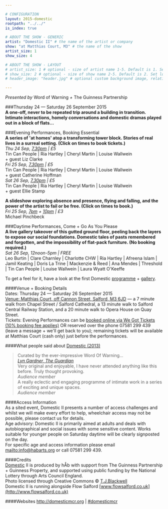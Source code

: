 ```yaml
---

# CONFIGURATION
layout: 2015-domestic
rootpath: "../../"
is_index: true

# ABOUT THE SHOW - GENERIC
artist: "Domestic II" # the name of the artist or company
show: "at Matthias Court, M3" # the name of the show
artist_size: 1
show_size: 4

# ABOUT THE SHOW - LAYOUT
# artist_size: 1 # optional - size of artist name 1-5. Default is 1. Set longer names to lower values
# show_size: 2 # optional - size of show name 2-5. Default is 2. Set longer names to lower values
# header_image: "header.jpg" # optional custom background image, relative to current page

---
```

*Presented by* Word of Warning *+* The Guinness Partnership        
        
###Thursday 24 — Saturday 26 September 2015        
**A one-off, never to be repeated trip around a building in transition. Intimate interactions, homely conversations and domestic dramas played out in a block of flats…**        
         
###Evening Performances, Booking Essential	
**A series of 'at homes' atop a transforming tower block. Stories of real lives in a surreal setting. (Click on times to book tickets.)**         
*Thu 24 Sep, [7.30pm](http://www.wegottickets.com/event/332263) | £5*        
Tin Can People | Ria Hartley | Cheryl Martin | Louise Wallwein<br>+ guest Liz Clarke        
*Fri 25 Sep, [7.30pm](http://www.wegottickets.com/event/332264) | £5*        
Tin Can People | Ria Hartley | Cheryl Martin | Louise Wallwein<br>+ guest Catherine Hoffman        
*Sat 26 Sep, [7.30pm](http://www.wegottickets.com/event/332265) | £5*        
Tin Can People | Ria Hartley | Cheryl Martin | Louise Wallwein<br>+ guest Ellie Stamp        

**A slideshow exploring absence and presence, flying and falling, and the power of the artist to fail or be free. (Click on times to book.)**        
*Fri 25 Sep, [7pm](http://www.wegottickets.com/event/332266) + [10pm](http://www.wegottickets.com/event/332267) | £3*        
Michael Pinchbeck        
       
###Daytime Performances, Come + Go As You Please        
**A live gallery takeover of this gutted ground floor, peeling back the layers to expose our social foundations. Domestic tales of pasts remembered and forgotten, and the impossibility of flat-pack furniture. (No booking required.)**        
*Sat 26 Sep, 12noon-5pm | FREE*        
Leo Burtin | Clare Charnley | Charlotte CHW | Ria Hartley | Afreena Islam | Jamil Keating | Doris La Trine | Mackenzie & Reed | Ana Mendes | Threshold | Tin Can People | Louise Wallwein | Laura Wyatt O'Keeffe        
         
To get a feel for it, have a look at the first Domestic [programme](/archive/2013-domestic) + [gallery](/galleries/2013-domestic).        
        
####Venue + Booking Details        
Dates: Thursday 24 — Saturday 26 September 2015        
[Venue: Matthias Court, off Cannon Street, Salford, M3 6JD](http://bit.ly/domesticTWO) — a 7 minute walk from Chapel Street / Salford Cathedral, a 13 minute walk to Salford Central Railway Station, and a 20 minute walk to Opera House on Quay Street.            
Tickets: Evening Performances can be [booked online via We Got Tickets (10% booking fee applies)](http://www.wegottickets.com/wordofwarning) OR reserved over the phone 07581 299 439 (leave a message + we'll get back to you); remaining tickets will be available at Matthias Court (cash only) just before the performances.
        
####What people said about [Domestic (2013)](/archive/2013-domestic)      
>Curated by the ever-impressive Word Of Warning…<br>*[Lyn Gardner, The Guardian](http://www.theguardian.com/stage/2013/nov/02/this-weeks-theatre)*        
>Very original and enjoyable, I have never attended anything like this before. Truly thought provoking.<br>*Audience member*          
>A really eclectic and engaging programme of intimate work in a series of exciting and unique spaces.<br>*Audience member*          
         
####Access Information        
As a sited event, Domestic II presents a number of access challenges and whilst we will make every effort to help, wheelchair access may not be possible, please contact us for details.        
Age advisory: Domestic II is primarily aimed at adults and deals with autobiographical and social issues with some sensitive content. Works suitable for younger people on Saturday daytime will be clearly signposted on the day.        
For specific age and access information please email <mailto:info@habarts.org> or call 07581 299 439.        
        
####Credits         
[Domestic](/hab/domestic) II is produced by hÅb with support from The Guinness Partnership + Guinness Property, and  supported using public funding by the National Lottery through Arts Council England.        
Photo licensed through Creative Commons © [T.J.Blackwell](http://tjblackwell.co.uk/lucid)        
Domestic II is running alongside Flow Salford [www.flowsalford.co.uk](http://www.flowsalford.co.uk)

####Websites
<http://domesticmcr.org> | [#domesticmcr](http://twitter.com/hashtag/domesticmcr)
